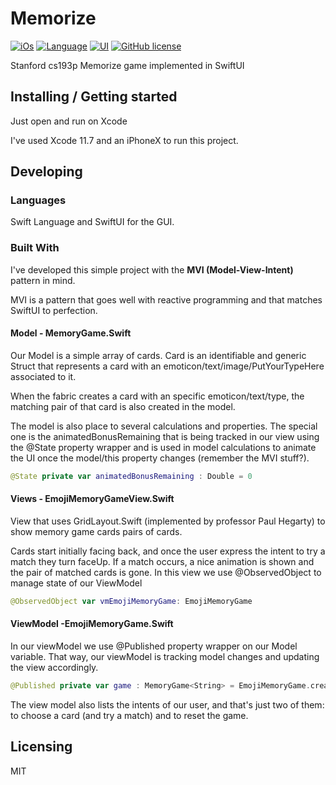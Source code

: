 # Memorize

[![iOs](https://img.shields.io/badge/Platform-iOs-green)]() 
[![Language](https://img.shields.io/badge/Swift-5.3-green)]() 
[![UI](https://img.shields.io/badge/UI-SwiftUI-orange)]() 
[![GitHub license](https://img.shields.io/badge/license-MIT-blue.svg?style=flat-square)]()

Stanford cs193p Memorize game implemented in SwiftUI


## Installing / Getting started

Just open and run on Xcode

I've used Xcode 11.7 and an iPhoneX to run this project.

## Developing

### Languages
Swift Language and SwiftUI for the GUI. 

### Built With

I've developed this simple project with the **MVI (Model-View-Intent)** pattern in mind.

MVI is a pattern that goes well with reactive programming and that matches SwiftUI to perfection.

#### Model - MemoryGame.Swift
Our Model is a simple array of cards. Card is an identifiable and generic Struct that represents a card with an emoticon/text/image/PutYourTypeHere 
associated to it.

When the fabric creates a card with an specific emoticon/text/type, the matching pair of that card is also created in the model.

The model is also place to several calculations and properties. The special one is the animatedBonusRemaining that is being tracked in our view using the
@State property wrapper and is used in model calculations to animate the UI once the model/this property changes (remember the MVI stuff?).

  ```swift
  @State private var animatedBonusRemaining : Double = 0
  ```

#### Views - EmojiMemoryGameView.Swift

  View that uses GridLayout.Swift (implemented by professor Paul Hegarty) to show memory game cards pairs of cards. 
  
  Cards start initially facing back, and once the user express the intent to try a match they turn faceUp. If a match occurs, a nice animation is shown and the pair of matched cards is gone.
  In this view we use @ObservedObject to manage state of our ViewModel
  
  ```swift
  @ObservedObject var vmEmojiMemoryGame: EmojiMemoryGame
  ```
 

#### ViewModel -EmojiMemoryGame.Swift

In our viewModel we use @Published property wrapper on our Model variable.  That way, our viewModel is tracking model changes and updating the view accordingly.

```swift
@Published private var game : MemoryGame<String> = EmojiMemoryGame.createMemoryGame()
```

The view model also lists the intents of our user, and that's just two of them: to choose a card (and try a match) and to reset the game.

## Licensing

MIT
